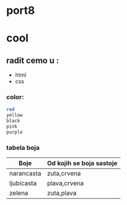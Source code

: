 # port8
# cool
## radit cemo u :
- html
- css
### color:

```sh
red
yellow
black
pink
purple
```


### tabela boja
| Boje | Od kojih se boja sastoje |
| ------ | ------ |
| narancasta | zuta,crvena |
| ljubicasta | plava,crvena |
| zelena | zuta,plava |
